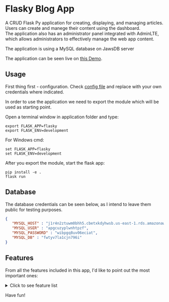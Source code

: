 # Flasky Blog App

A CRUD Flask Py application for creating, displaying, and managing articles. 
<br>Users can create and manege their content using the dashboard.
<br>The application also has an administrator panel integrated with AdminLTE, which allows administrators to effectively manage the web app content.

The application is using a MySQL database on JawsDB server

The application can be seen live on [this Demo](https://flasky-article-app.herokuapp.com/).

## Usage
First thing first - configuration. Check [config file](./flasky/config.py) and replace with your own credentials where indicated.


In order to use the application we need to export the module which will be used as starting point.

<summary>Open a terminal window in application folder and type:</summary>

```
export FLASK_APP=flasky
export FLASK_ENV=development
```

<summary>For Windows cmd:</summary>

```
set FLASK_APP=flasky
set FLASK_ENV=development
```

<summary>After you export the module, start the flask app:</summary>

```
pip install -e .
flask run
```

## Database
 The database credentials can be seen below, as I intend to leave them public for testing purposes.

 ``` json
 {
    "MYSQL_HOST" : "j1r4n2ztuwm0bhh5.cbetxkdyhwsb.us-east-1.rds.amazonaws.com",
    "MYSQL_USER" : "apgcuzyplwnhtpzf",
    "MYSQL_PASSWORD" : "wibpgq8uv06eciat",
    "MYSQL_DB" : "fwtyv7la1cjn796i"
}
```

## Features
 From all the features included in this app, I'd like to point out the most important ones:
 <details><summary>Click to see feature list</summary>
        <ul>
            <li>Bootstrap4, Fontawesome and GoogleFonts for creating website UI/UX.</li>
            <li>JawsDB for creating and managing database tables.</li>
            <li>App is currently hosted on Heroku.</li>
            <li>Using Git alongside app development.</li>
            <li>OAuth2 integration with Google.</li>
            <li>Google reCAPTCHA v3 on login and register pages.</li>
            <li>Using WTForms for validating Flask forms.</li>
            <li>Integrated Stripe and PayPal payment methods.</li>
            <li>Integrated Flask-mail for sending mails.</li>
            <li>Using Crypto for encrypting and generating user activation tokens.</li>
            <li>Allowed users to upload images for thier articles.</li>
            <li>Share buttons for Facebook and Twitter on article pages.</li>
            <li>Created user dashboard to manage their personal articles.</li>
            <li>Using CKEditor for creating a well formatted text for articles.</li>
            <li>Using flask processors to clear and select data to display on articles thumbnail.</li>
            <li>Using flask processors to generate a unique and random color for each article on Artciles page.</li>
            <li>Using @wraps to create middleware for user authentication.</li>
            <li>Flask error handling for HTTP 400,404 and 500 errors.</li>
        </ul>
   </details>

Have fun!

